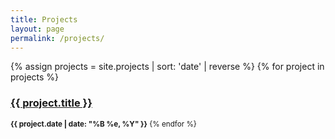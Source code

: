 ```yaml
---
title: Projects
layout: page
permalink: /projects/
---
```


{% assign projects = site.projects | sort: 'date' | reverse %}
{% for project in projects %}	
  <h3><a href="{{ project.url }}">{{ project.title }}</a></h3>
  <p><small><strong>{{ project.date | date: "%B %e, %Y" }}</strong>
{% endfor %} 